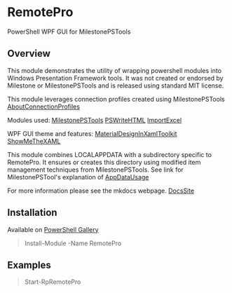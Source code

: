 # RemotePro

PowerShell WPF GUI for MilestonePSTools

## Overview

This module demonstrates the utility of wrapping powershell modules
into Windows Presentation Framework tools.
It was not created or endorsed by Milestone or MilestonePSTools and is
released using standard MIT license.

This module leverages connection profiles created using MilestonePSTools
[AboutConnectionProfiles](https://www.milestonepstools.com/blog/2023/09/29/introducing-connection-profiles-and-custom-attributes/)

Modules used:
[MilestonePSTools](https://www.milestonepstools.com/)
[PSWriteHTML](https://github.com/EvotecIT/PSWriteHTML)
[ImportExcel](https://github.com/dfinke/ImportExcel)

WPF GUI theme and features:
[MaterialDesignInXamlToolkit](https://github.com/MaterialDesignInXAML/MaterialDesignInXamlToolkit)
[ShowMeTheXAML](https://github.com/Keboo/ShowMeTheXAML)

This module combines LOCALAPPDATA with a subdirectory
specific to RemotePro. It ensures or creates this directory using modified
item management techniques from MilestonePSTools.
See link for MilestonePSTool's explanation of
[AppDataUsage](https://www.milestonepstools.com/commands/en-US/Connect-Vms/#description)

For more information please see the mkdocs webpage.
[DocsSite](https://www.codypaternostro.com/RemotePro/)

## Installation

Available on [PowerShell Gallery](https://www.powershellgallery.com/packages/RemotePro)
> Install-Module -Name RemotePro

## Examples
> Start-RpRemotePro



